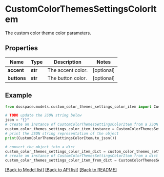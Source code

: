 # CustomColorThemesSettingsColorItem

The custom color theme color parameters.

## Properties

Name | Type | Description | Notes
------------ | ------------- | ------------- | -------------
**accent** | **str** | The accent color. | [optional] 
**buttons** | **str** | The button color. | [optional] 

## Example

```python
from docspace.models.custom_color_themes_settings_color_item import CustomColorThemesSettingsColorItem

# TODO update the JSON string below
json = "{}"
# create an instance of CustomColorThemesSettingsColorItem from a JSON string
custom_color_themes_settings_color_item_instance = CustomColorThemesSettingsColorItem.from_json(json)
# print the JSON string representation of the object
print(CustomColorThemesSettingsColorItem.to_json())

# convert the object into a dict
custom_color_themes_settings_color_item_dict = custom_color_themes_settings_color_item_instance.to_dict()
# create an instance of CustomColorThemesSettingsColorItem from a dict
custom_color_themes_settings_color_item_from_dict = CustomColorThemesSettingsColorItem.from_dict(custom_color_themes_settings_color_item_dict)
```
[[Back to Model list]](../README.md#documentation-for-models) [[Back to API list]](../README.md#documentation-for-api-endpoints) [[Back to README]](../README.md)


